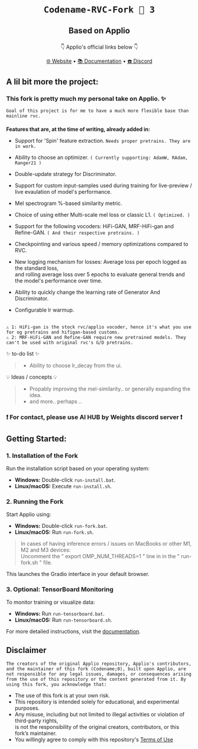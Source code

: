 # <p align="center">` Codename-RVC-Fork 🍇 3 ` </p>
## <p align="center">Based on Applio</p>

<p align="center"> ㅤㅤ👇 Applio's official links below 👇ㅤㅤ </p>

</p>
<p align="center">
  <a href="https://applio.org" target="_blank">🌐 Website</a>
  •
  <a href="https://docs.applio.org" target="_blank">📚 Documentation</a>
  •
  <a href="https://discord.gg/urxFjYmYYh" target="_blank">☎️ Discord</a>
</p>



## A lil bit more the project:

### This fork is pretty much my personal take on Applio. ✨
`Goal of this project is for me to have a much more flexible base than mainline rvc.`
<br/>
ㅤ
<br/>
**Features that are, at the time of writing, already added in:**
- Support for 'Spin' feature extraction.  ` Needs proper pretrains. They are in work. `
 
- Ability to choose an optimizer.  ` ( Currently supporting: AdamW, RAdam, Ranger21 ) `
 
- Double-update strategy for Discriminator.
 
- Support for custom input-samples used during training for live-preview / live evaulation of model's performance.
 
- Mel spectrogram %-based similarity metric.
 
- Choice of using either Multi-scale mel loss or classic L1.  ` ( Optimized. ) `
 
- Support for the following vocoders: HiFi-GAN, MRF-HiFi-gan and Refine-GAN.  ` ( And their respective pretrains. ) `
 
- Checkpointing and various speed / memory optimizations compared to RVC.
 
- New logging mechanism for losses: Average loss per epoch logged as the standard loss, <br/>and rolling average loss over 5 epochs to evaluate general trends and the model's performance over time.
 
- Ability to quickly change the learning rate of Generator And Discriminator.
 
- Configurable lr warmup.
 
 
<br/>``⚠️ 1: HiFi-gan is the stock rvc/applio vocoder, hence it's what you use for og pretrains and hifigan-based customs. ``
<br/>``⚠️ 2: MRF-HiFi-GAN and Refine-GAN require new pretrained models. They can't be used with original rvc's G/D pretrains. ``
 <br/>
 
 
✨ to-do list ✨
> - Ability to choose lr_decay from the ui.
 
💡 Ideas / concepts 💡
> - Propably improving the mel-similarity.. or generally expanding the idea.
> - and more.. perhaps ..
 
 
### ❗ For contact, please use AI HUB by Weights discord server ❗
 
 
## Getting Started:

### 1. Installation of the Fork

Run the installation script based on your operating system:

- **Windows:** Double-click `run-install.bat`.
- **Linux/macOS:** Execute `run-install.sh`.

### 2. Running the Fork

Start Applio using:

- **Windows:** Double-click `run-fork.bat`.
- **Linux/macOS:** Run `run-fork.sh`.
> In cases of having inference errors / issues on MacBooks or other M1, M2 and M3 devices: <br/>Uncomment the " export OMP_NUM_THREADS=1 " line in in the " run-fork.sh " file.
 
This launches the Gradio interface in your default browser.

### 3. Optional: TensorBoard Monitoring

To monitor training or visualize data:

- **Windows:** Run `run-tensorboard.bat`.
- **Linux/macOS:** Run `run-tensorboard.sh`.

For more detailed instructions, visit the [documentation](https://docs.applio.org).

## Disclaimer
``The creators of the original Applio repository, Applio's contributors, and the maintainer of this fork (Codename;0), built upon Applio, are not responsible for any legal issues, damages, or consequences arising from the use of this repository or the content generated from it. By using this fork, you acknowledge that:``

- The use of this fork is at your own risk.
- This repository is intended solely for educational, and experimental purposes.
- Any misuse, including but not limited to illegal activities or violation of third-party rights, <br/> is not the responsibility of the original creators, contributors, or this fork’s maintainer.
- You willingly agree to comply with this repository's [Terms of Use](https://github.com/codename0og/codename-rvc-fork-3/blob/main/TERMS_OF_USE.md)
